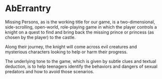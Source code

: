 # AbErrantry

Missing Persons, as is the working title for our game, is a two-dimensional, side-scrolling, open-world, role-playing game in which the player controls a knight on a quest to find and bring back the missing prince or princess (as chosen by the player) to the castle.

Along their journey, the knight will come across evil creatures and mysterious characters looking to help or harm their progress.

The underlying tone to the game, which is given by subtle clues and textual deduction, is to help teenagers identify the behaviors and dangers of sexual predators and how to avoid those scenarios.
